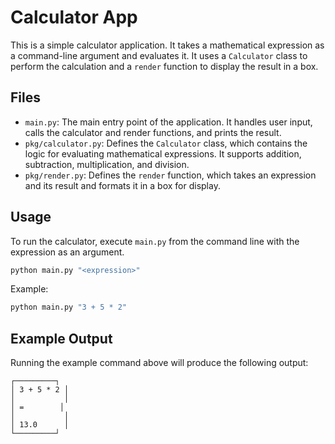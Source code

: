 # Calculator App

This is a simple calculator application. It takes a mathematical expression as a command-line argument and evaluates it.  It uses a `Calculator` class to perform the calculation and a `render` function to display the result in a box.

## Files

*   `main.py`: The main entry point of the application. It handles user input, calls the calculator and render functions, and prints the result.
*   `pkg/calculator.py`:  Defines the `Calculator` class, which contains the logic for evaluating mathematical expressions. It supports addition, subtraction, multiplication, and division.
*   `pkg/render.py`: Defines the `render` function, which takes an expression and its result and formats it in a box for display.

## Usage

To run the calculator, execute `main.py` from the command line with the expression as an argument.

```bash
python main.py "<expression>"
```

Example:

```bash
python main.py "3 + 5 * 2"
```

## Example Output

Running the example command above will produce the following output:

```
┌─────────┐
│ 3 + 5 * 2 │
│           │
│ =        │
│           │
│ 13.0      │
└─────────┘
```
